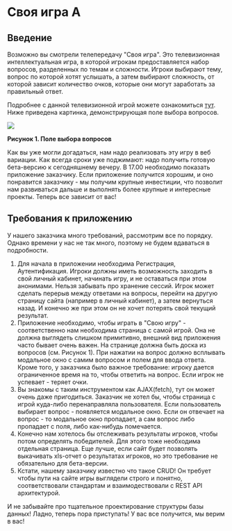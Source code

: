 # Своя игра A

## Введение

Возможно вы смотрели телепередачу "Своя игра". Это телевизионная интеллектуальная игра, в которой игрокам предоставляется набор вопросов, разделенных по темам и сложности. Игроки выбирают тему, вопрос по которой хотят услышать, а затем выбирают сложность, от которой зависит количество очков, которые они могут заработать за правильный ответ.

Подробнее с данной телевизионной игрой можете ознакомиться [тут](https://ru.wikipedia.org/wiki/%D0%A1%D0%B2%D0%BE%D1%8F_%D0%B8%D0%B3%D1%80%D0%B0).
Ниже приведена картинка, демонстрирующая поле выбора вопросов.

![](your_game_board.png)

**Рисунок 1. Поле выбора вопросов**

Как вы уже могли догадаться, нам надо реализовать эту игру в веб вариации. Как всегда сроки уже поджимают: надо получить готовую бета-версию к сегодняшнему вечеру. В 17.00 необходимо показать приложение заказчику. Если приложение получится хорошим, и оно понравится заказчику - мы получим крупные инвестиции, что позволит нам развиваться дальше и выполнять более крупные и интересные проекты. Теперь все зависит от вас!


## Требования к приложению

У нашего заказчика много требований, рассмотрим все по порядку. Однако времени у нас не так много, поэтому не будем вдаваться в подробности.
1. Для начала в приложении необходима Регистрация, Аутентификация. Игроки должны иметь возможность заходить в свой личный кабинет, начинать игру, и не оставаться при этом анонимами. Нельзя забывать про хранение сессий. Игрок может сделать перерыв между ответами на вопросы, перейти на другую страницу сайта (например в личный кабинет), а затем вернуться назад. И конечно же при этом он не хочет потерять свой текущий результат.
2. Приложение необходимо, чтобы играть в "Свою игру" - соответственно нам необходима страница с самой игрой. Она не должна выглядеть слишком примитивно, внешний вид приложения часто бывает очень важен. На странице должна быть доска из вопросов (см. Рисунок 1). При нажатии на вопрос должно всплывать модальное окно с самим вопросом и полем для ввода ответа. Кроме того, у заказчика было важное требование: игроку дается ограниченное время на то, чтобы ответить на вопрос. Если игрок не успевает - теряет очки.
3. Вы знакомы с таким инструментом как AJAX(fetch), тут он может очень даже пригодиться. Заказчик не хотел бы, чтобы страница с игрой куда-либо перенаправляла пользователя. Если пользователь выбирает вопрос - появляется модальное окно. Если он отвечает на вопрос - то модальное окно пропадает, а сам вопрос либо пропадает с поля, либо как-нибудь помечается. 
4. Конечно нам хотелось бы отслеживать результаты игроков, чтобы потом определять победителей. Для этого тоже необходима отдельная страница. Еще лучше, если сайт будет позволять выкачивать xls-отчет о результатах игроков, но это требование не обязательно для бета-версии. 
5. Кстати, нашему заказчику известно что такое CRUD! Он требует чтобы пути на сайте игры выглядели строго и понятно, соответствовали стандартам и взаимодествовали с REST API архитектурой. 

И не забывайте про тщательное проектирование структуры базы данных! Ладно, теперь пора приступать! У вас все получится, мы верим в вас!
